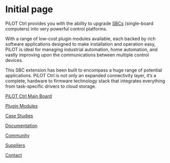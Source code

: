 # Initial page

PiLOT Ctrl provides you with the ability to upgrade [SBCs](https://en.wikipedia.org/wiki/Single-board_computer) \(single-board computers\) into very powerful control platforms.

With a range of low-cost plugin modules available, each backed by rich software applications designed to make installation and operation easy, PiLOT is ideal for managing industrial automation, home automation, and vastly improving upon the communications between multiple control devices.

This SBC extension has been built to encompass a huge range of potential applications. PiLOT Ctrl is not only an expanded connectivity layer, it’s a complete, hardware to firmware technology stack that integrates everything from task-specific drivers to cloud storage. 



[PiLOT Ctrl Main Board](https://docs.mypilot.io/pilotctrlmainboard) 

[Plugin Modules](https://docs.mypilot.io/pluginmodules) 

[Case Studies](https://docs.mypilot.io/casestudies) 

[Documentation](https://docs.mypilot.io/documentation) 

[Community](https://docs.mypilot.io/community) 

[Suppliers](https://docs.mypilot.io/suppliers) 

[Contact](https://docs.mypilot.io/contacts)

